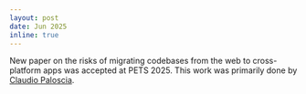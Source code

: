 ```yaml
---
layout: post
date: Jun 2025
inline: true
---
```


New paper on the risks of migrating codebases from the web to cross-platform apps was accepted at PETS 2025. This work was primarily done by [Claudio Paloscia](https://www.linkedin.com/in/claudio-paloscia/).